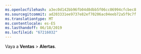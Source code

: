 ```yaml
---
ms.openlocfilehash: a3ec0d142bb96fb04d8dbb5f06cc06994cfcbec8
ms.sourcegitcommit: ad203331ee9737e82ef70206ac04eeb72a5f9c7f
ms.translationtype: MT
ms.contentlocale: es-ES
ms.lasthandoff: 06/18/2019
ms.locfileid: "67216032"
---
```

Vaya a **Ventas** > **Alertas**.